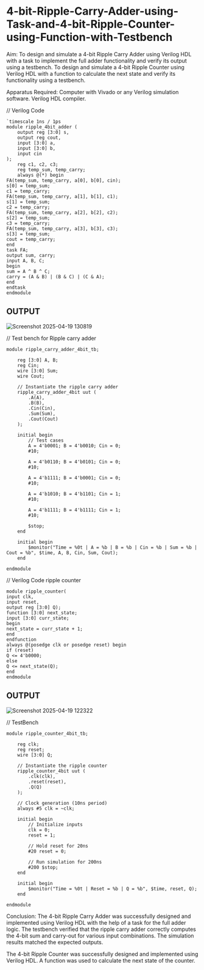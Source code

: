 # 4-bit-Ripple-Carry-Adder-using-Task-and-4-bit-Ripple-Counter-using-Function-with-Testbench
Aim:
To design and simulate a 4-bit Ripple Carry Adder using Verilog HDL with a task to implement the full adder functionality and verify its output using a testbench.
To design and simulate a 4-bit Ripple Counter using Verilog HDL with a function to calculate the next state and verify its functionality using a testbench.

Apparatus Required:
Computer with Vivado or any Verilog simulation software.
Verilog HDL compiler.

// Verilog Code
```
`timescale 1ns / 1ps
module ripple_4bit_adder (
    output reg [3:0] s,
    output reg cout,
    input [3:0] a,
    input [3:0] b,
    input cin
);
    reg c1, c2, c3;
    reg temp_sum, temp_carry;
    always @(*) begin
FA(temp_sum, temp_carry, a[0], b[0], cin);
s[0] = temp_sum;
c1 = temp_carry;
FA(temp_sum, temp_carry, a[1], b[1], c1);
s[1] = temp_sum;
c2 = temp_carry;
FA(temp_sum, temp_carry, a[2], b[2], c2);
s[2] = temp_sum;
c3 = temp_carry;
FA(temp_sum, temp_carry, a[3], b[3], c3);
s[3] = temp_sum;
cout = temp_carry;
end
task FA;
output sum, carry;
input A, B, C;
begin
sum = A ^ B ^ C;
carry = (A & B) | (B & C) | (C & A);
end
endtask
endmodule
```
## OUTPUT
![Screenshot 2025-04-19 130819](https://github.com/user-attachments/assets/c1d969e1-aa87-48ce-9683-71eb73105349)

// Test bench for Ripple carry adder
```
module ripple_carry_adder_4bit_tb;

    reg [3:0] A, B;
    reg Cin;
    wire [3:0] Sum;
    wire Cout;

    // Instantiate the ripple carry adder
    ripple_carry_adder_4bit uut (
        .A(A),
        .B(B),
        .Cin(Cin),
        .Sum(Sum),
        .Cout(Cout)
    );

    initial begin
        // Test cases
        A = 4'b0001; B = 4'b0010; Cin = 0;
        #10;
        
        A = 4'b0110; B = 4'b0101; Cin = 0;
        #10;
        
        A = 4'b1111; B = 4'b0001; Cin = 0;
        #10;
        
        A = 4'b1010; B = 4'b1101; Cin = 1;
        #10;
        
        A = 4'b1111; B = 4'b1111; Cin = 1;
        #10;

        $stop;
    end

    initial begin
        $monitor("Time = %0t | A = %b | B = %b | Cin = %b | Sum = %b | Cout = %b", $time, A, B, Cin, Sum, Cout);
    end

endmodule
```

// Verilog Code ripple counter
```
module ripple_counter(
input clk,
input reset,
output reg [3:0] Q);
function [3:0] next_state;
input [3:0] curr_state;
begin
next_state = curr_state + 1;
end
endfunction
always @(posedge clk or posedge reset) begin
if (reset)
Q <= 4'b0000;
else
Q <= next_state(Q);
end
endmodule
```
## OUTPUT
![Screenshot 2025-04-19 122322](https://github.com/user-attachments/assets/c27422ea-3aea-4f59-8deb-7be138cf749f)

// TestBench
```
module ripple_counter_4bit_tb;

    reg clk;
    reg reset;
    wire [3:0] Q;

    // Instantiate the ripple counter
    ripple_counter_4bit uut (
        .clk(clk),
        .reset(reset),
        .Q(Q)
    );

    // Clock generation (10ns period)
    always #5 clk = ~clk;

    initial begin
        // Initialize inputs
        clk = 0;
        reset = 1;

        // Hold reset for 20ns
        #20 reset = 0;

        // Run simulation for 200ns
        #200 $stop;
    end

    initial begin
        $monitor("Time = %0t | Reset = %b | Q = %b", $time, reset, Q);
    end

endmodule
```
Conclusion:
The 4-bit Ripple Carry Adder was successfully designed and implemented using Verilog HDL with the help of a task for the full adder logic. The testbench verified that the ripple carry adder correctly computes the 4-bit sum and carry-out for various input combinations. The simulation results matched the expected outputs.

The 4-bit Ripple Counter was successfully designed and implemented using Verilog HDL. A function was used to calculate the next state of the counter.

